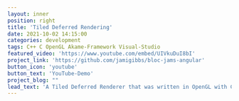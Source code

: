 ```yaml
---
layout: inner
position: right
title: 'Tiled Deferred Rendering'
date: 2021-10-02 14:15:00
categories: development
tags: C++ C OpenGL Akame-Framework Visual-Studio
featured_video: 'https://www.youtube.com/embed/UIVkuDuI8bI'
project_link: 'https://github.com/jamigibbs/bloc-jams-angular'
button_icon: 'youtube'
button_text: 'YouTube-Demo'
project_blog: ""
lead_text: 'A Tiled Deferred Renderer that was written in OpenGL with Compute Shader.'
---
```

